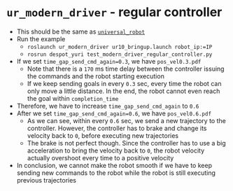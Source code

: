 # `ur_modern_driver` - regular controller
* This should be the same as [`universal_robot`](https://github.com/ros-industrial/universal_robot)
* Run the example
  * `roslaunch ur_modern_driver ur10_bringup.launch robot_ip:=IP`
  * `rosrun despot_yuri test_modern_driver_regular_controller.py`
* If we set `time_gap_send_cmd_again=0.3`, we have `pos_vel0.3.pdf`
  * Note that there is a `170` ms time delay between the controller issuing the commands and the robot starting execution
  * If we keep sending goals in every `0.3` sec, every time the robot can only move a little distance. In the end, the robot cannot even reach the goal within `completion_time`
* Therefore, we have to increase `time_gap_send_cmd_again` to `0.6`
* After we set `time_gap_send_cmd_again=0.6`, we have `pos_vel0.6.pdf`
  * As we can see, within every `0.6` sec, we send a new trajectory to the controller. However, the controller has to brake and change its velocity back to `0`, before executing new trajectories
  * The brake is not perfect though. Since the controller has to use a big acceleration to bring the velocity back to `0`, the robot velocity actually overshoot every time to a positive velocity
* In conclusion, we cannot make the robot smooth if we have to keep sending new commands to the robot while the robot is still executing previous trajectories